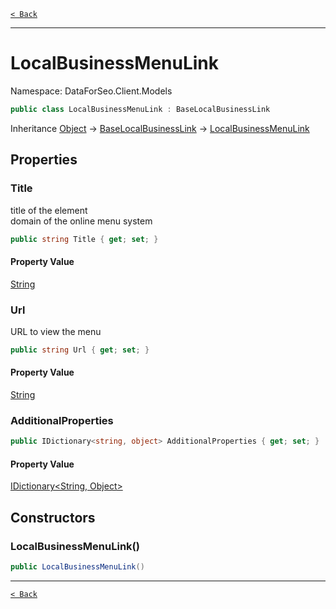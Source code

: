 [`< Back`](./)

---

# LocalBusinessMenuLink

Namespace: DataForSeo.Client.Models

```csharp
public class LocalBusinessMenuLink : BaseLocalBusinessLink
```

Inheritance [Object](https://docs.microsoft.com/en-us/dotnet/api/system.object) → [BaseLocalBusinessLink](./dataforseo.client.models.baselocalbusinesslink) → [LocalBusinessMenuLink](./dataforseo.client.models.localbusinessmenulink)

## Properties

### **Title**

title of the element
 <br>domain of the online menu system

```csharp
public string Title { get; set; }
```

#### Property Value

[String](https://docs.microsoft.com/en-us/dotnet/api/system.string)<br>

### **Url**

URL to view the menu

```csharp
public string Url { get; set; }
```

#### Property Value

[String](https://docs.microsoft.com/en-us/dotnet/api/system.string)<br>

### **AdditionalProperties**

```csharp
public IDictionary<string, object> AdditionalProperties { get; set; }
```

#### Property Value

[IDictionary&lt;String, Object&gt;](https://docs.microsoft.com/en-us/dotnet/api/system.collections.generic.idictionary-2)<br>

## Constructors

### **LocalBusinessMenuLink()**

```csharp
public LocalBusinessMenuLink()
```

---

[`< Back`](./)
